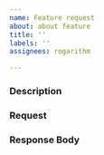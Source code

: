 ```yaml
---
name: Feature request
about: about feature
title: ''
labels: ''
assignees: rogarithm

---
```


### Description

### Request

### Response Body
